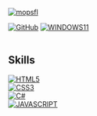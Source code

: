 [![mopsfl](https://img.shields.io/badge/mopsfl-%230078D6.svg?&style=for-the-badge&logo=code&logoColor=green)](https://github.com/mopsfl)

[![GitHub](https://img.shields.io/badge/Github-100000?style=for-the-badge&logo=github&logoColor=white)](https://github.com/mopsfl)
[![WINDOWS11](https://img.shields.io/badge/windows-%230078D6.svg?&style=for-the-badge&logo=windows&logoColor=white)](https://github.com/mopsfl)
</br></br>

## Skills
[![HTML5](https://img.shields.io/badge/HTML5-E34F26?style=for-the-badge&logo=html5&logoColor=white)](https://github.com/mopsfl?tab=repositories&language=html)</br>
[![CSS3](https://img.shields.io/badge/CSS3-1572B6?style=for-the-badge&logo=css3&logoColor=white)](https://github.com/mopsfl?tab=repositories&language=css)</br>
[![C#](https://img.shields.io/badge/C%23-239120?style=for-the-badge&logo=c-sharp&logoColor=white)](https://github.com/mopsfl)</br>
[![JAVASCRIPT](https://img.shields.io/badge/JavaScript-323330?style=for-the-badge&logo=javascript&logoColor=F7DF1E)](https://github.com/mopsfl?tab=repositories&language=javascript)</br>
